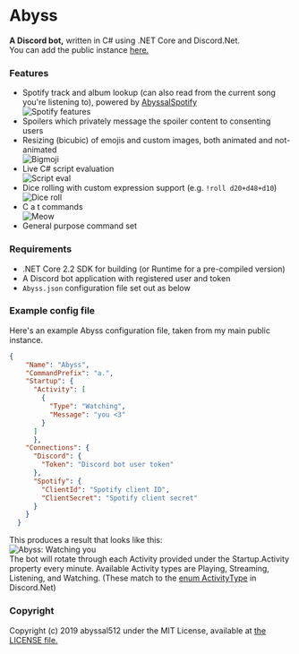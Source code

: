 # Abyss

**A Discord bot,** written in C# using .NET Core and Discord.Net.  
You can add the public instance [here.](https://discordapp.com/api/oauth2/authorize?client_id=532099058941034498&permissions=0&scope=bot)
  
### Features
- Spotify track and album lookup (can also read from the current song you're listening to), powered by [AbyssalSpotify](http://github.com/abyssal512/AbyssalSpotify)  
![Spotify features](https://i.imgur.com/cBasjS8.png)
- Spoilers which privately message the spoiler content to consenting users
- Resizing (bicubic) of emojis and custom images, both animated and not-animated  
![Bigmoji](https://i.imgur.com/p7zQLTn.png)
- Live C# script evaluation  
![Script eval](https://i.imgur.com/dsGkgVb.png)
- Dice rolling with custom expression support (e.g. `!roll d20+d48+d10`)  
![Dice roll](https://i.imgur.com/y65yPlU.png)
- C a t commands  
![Meow](https://i.imgur.com/iE7MtMQ.png)
- General purpose command set

  
### Requirements
- .NET Core 2.2 SDK for building (or Runtime for a pre-compiled version)
- A Discord bot application with registered user and token
- `Abyss.json` configuration file set out as below

### Example config file
Here's an example Abyss configuration file, taken from my main public instance.
```json
{
    "Name": "Abyss",
    "CommandPrefix": "a.",
    "Startup": {
      "Activity": [
        {
          "Type": "Watching",
          "Message": "you <3"
        }
      ]
      },
    "Connections": {
      "Discord": {
        "Token": "Discord bot user token"
      },
      "Spotify": {
        "ClientId": "Spotify client ID",
        "ClientSecret": "Spotify client secret"
      }
    }
  }

```
This produces a result that looks like this:   
![Abyss: Watching you](https://i.imgur.com/TkX7Eat.png)  
The bot will rotate through each Activity provided under the Startup.Activity property every minute. Available Activity types are Playing, Streaming, Listening, and Watching. (These match to the [enum ActivityType](https://docs.stillu.cc/api/Discord.ActivityType.html) in Discord.Net)  
  

### Copyright
Copyright (c) 2019 abyssal512 under the MIT License, available at [the LICENSE file.](LICENSE.md)
